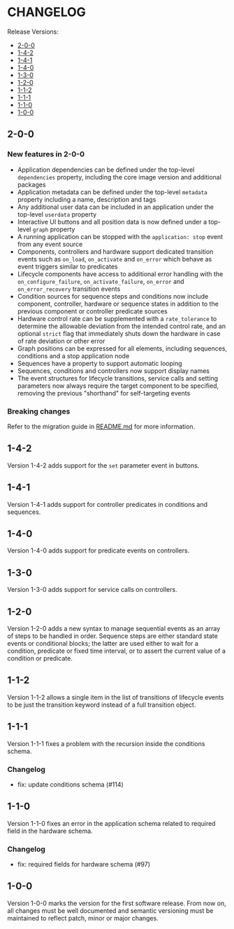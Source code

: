 # CHANGELOG

Release Versions:

- [2-0-0](#2-0-0)
- [1-4-2](#1-4-2)
- [1-4-1](#1-4-1)
- [1-4-0](#1-4-0)
- [1-3-0](#1-3-0)
- [1-2-0](#1-2-0)
- [1-1-2](#1-1-2)
- [1-1-1](#1-1-1)
- [1-1-0](#1-1-0)
- [1-0-0](#1-0-0)

## 2-0-0

### New features in 2-0-0

- Application dependencies can be defined under the top-level `dependencies` property, including the core image version
  and additional packages
- Application metadata can be defined under the top-level `metadata` property including a name, description and tags
- Any additional user data can be included in an application under the top-level `userdata` property
- Interactive UI buttons and all position data is now defined under a top-level `graph` property
- A running application can be stopped with the `application: stop` event from any event source
- Components, controllers and hardware support dedicated transition events such as `on_load`, `on_activate`
  and `on_error` which behave as event triggers similar to predicates
- Lifecycle components have access to additional error handling with the `on_configure_failure`, `on_activate_failure`,
  `on_error` and `on_error_recovery` transition events
- Condition sources for sequence steps and conditions now include component, controller, hardware or sequence states in
  addition to the previous component or controller predicate sources
- Hardware control rate can be supplemented with a `rate_tolerance` to determine the allowable deviation from the
  intended control rate, and an optional `strict` flag that immediately shuts down the hardware in case of rate
  deviation or other error
- Graph positions can be expressed for all elements, including sequences, conditions and a stop application node
- Sequences have a property to support automatic looping
- Sequences, conditions and controllers now support display names
- The event structures for lifecycle transitions, service calls and setting parameters now always require the target
  component to be specified, removing the previous "shorthand" for self-targeting events

### Breaking changes

Refer to the migration guide in [README.md](./README.md#migrating-from-1-4-x-to-2-0-0) for more information.

## 1-4-2

Version 1-4-2 adds support for the `set` parameter event in buttons.

## 1-4-1

Version 1-4-1 adds support for controller predicates in conditions and sequences.

## 1-4-0

Version 1-4-0 adds support for predicate events on controllers.

## 1-3-0

Version 1-3-0 adds support for service calls on controllers.

## 1-2-0

Version 1-2-0 adds a new syntax to manage sequential events as an array of steps to be handled in order. Sequence steps
are either standard state events or conditional blocks; the latter are used either to wait for a condition, predicate
or fixed time interval, or to assert the current value of a condition or predicate.

## 1-1-2

Version 1-1-2 allows a single item in the list of transitions of lifecycle events to be just the transition keyword
instead of a full transition object.

## 1-1-1

Version 1-1-1 fixes a problem with the recursion inside the conditions schema.

### Changelog

- fix: update conditions schema (#114)

## 1-1-0

Version 1-1-0 fixes an error in the application schema related to required field in the hardware schema.

### Changelog

- fix: required fields for hardware schema (#97)

## 1-0-0

Version 1-0-0 marks the version for the first software release. From now on, all changes must be well documented and
semantic versioning must be maintained to reflect patch, minor or major changes.